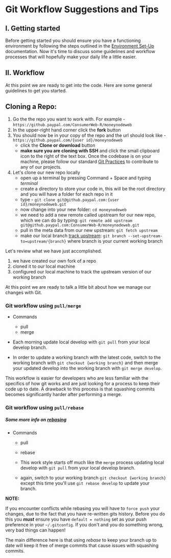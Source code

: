 # Git Workflow Suggestions and Tips

## I. Getting started

Before getting started you should ensure you have a functioning environment by following the steps outlined in the [Environment Set-Up](https://github.paypal.com/CXP-Web-R/standards-of-practice/blob/master/onboarding/setting-up-your-environment.md) documentation. Now it's time to discuss some guidelines and workflow processes that will hopefully make your daily life a little easier.

## II. Workflow

At this point we are ready to get into the code. Here are some general guidelines to get you started.

## Cloning a Repo:

1. Go the the repo you want to work with. For example -
 `https://github.paypal.com/ConsumerWeb-R/moneynodeweb`
2. In the upper-right hand corner click the **fork** button
3. You should now be in your copy of the repo and the url should look like - `https://github.paypal.com/{user id}/moneynodeweb`
   * click the **Clone or download** button
   * **make sure you are cloning with SSH** and click the small clipboard icon to the right of the text box. Once the codebase is on your machine, please follow our standard [Git Practices](https://github.paypal.com/CXP-Web-R/standards-of-practice/blob/master/engineering/general.md) to contribute to any of our projects.
4. Let's clone our new repo locally
   * open up a terminal by pressing Command + Space and typing *terminal*
   * create a directory to store your code in, this will be the root directory and you will have a folder for each repo in it
   * type - `git clone git@github.paypal.com:{user id}/moneynodeweb.git`
   * now change into your new folder: `cd moneynodeweb`
   * we need to add a new remote called upstream for our new repo, which we can do by typing: `git remote add upstream git@github.paypal.com:ConsumerWeb-R/moneynodeweb.git`
   * pull in the meta data from our new upstream: `git fetch upstream`
   * make our local branch [track upstream](https://git-scm.com/book/id/v2/Git-Branching-Remote-Branches): `git branch --set-upstream-to=upstream/{branch}` where branch is your current working branch

Let's review what we have just accomplished.

1. we have created our own fork of a repo
2. cloned it to our local machine
3. configured our local machine to track the upstream version of our working branch

At this point we are ready to talk a little bit about how we manage our changes with Git.

### Git workflow using `pull/merge`

* Commands
  * pull
  * merge

* Each morning update local develop with `git pull` from your local develop branch.
* In order to update a working branch with the latest code, switch to the working branch with `git checkout {working branch}` and then merge your updated develop into the working branch with `git merge develop`.

This workflow is easier for developers who are less familiar with the specifics of how git works and are just looking for a process to keep their code up to date. A drawback to this process is that squashing commits becomes significantly harder after performing a merge.

### Git workflow using `pull/rebase`

##### Some more info on [rebasing](https://stackoverflow.com/documentation/git/355/rebasing#t=201707312113476986383)

* Commands
  * pull
  * rebase

  * This work style starts off much like the `merge` process updating local develop with `git pull` from your local develop branch.
  * again, switch to your working branch `git checkout {working branch}` except this time you'll use `git rebase develop` to update your branch.

**NOTE:**

If you encounter conflicts while rebasing you will have to `force push` your changes, due to the fact that you have re-written gits history. Before you do this you **_must_** ensure you have `default = nothing` set as your push preference in your `~/.gitconfig`. If you don't and you do something wrong, very bad things can happen!

The main difference here is that using *rebase* to keep your branch up to date will keep it free of merge commits that cause issues with squashing commits.

